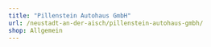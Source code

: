 ```yaml
---
title: "Pillenstein Autohaus GmbH"
url: /neustadt-an-der-aisch/pillenstein-autohaus-gmbh/
shop: Allgemein
---
```

